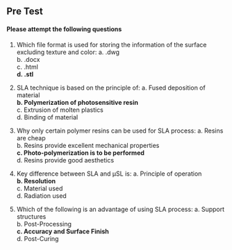 ## Pre Test

#### Please attempt the following questions

1.	Which file format is used for storing the information of the surface excluding texture and color:
a. .dwg<br>
b.	.docx<br>
c.	.html<br>
<b>d. .stl</b><br>

2.	SLA technique is based on the principle of:
a.	Fused deposition of material<br>
<b>b.	Polymerization of photosensitive resin</b><br>
c.	Extrusion of molten plastics<br>
d.	Binding of material<br>

3. Why only certain polymer resins can be used for SLA process:
a.	Resins are cheap<br>
b.	Resins provide excellent mechanical properties<br>
<b>c. Photo-polymerization is to be performed</b><br>
d.	Resins provide good aesthetics<br>

4. Key difference between SLA and μSL is:
a. Principle of operation<br>
<b>b. Resolution</b><br>
c. Material used<br>
d. Radiation used<br>


5. Which of the following is an advantage of using SLA process:
a. Support structures<br>
b. Post-Processing<br>
<b>c. Accuracy and Surface Finish</b><br>
d. Post-Curing<br>